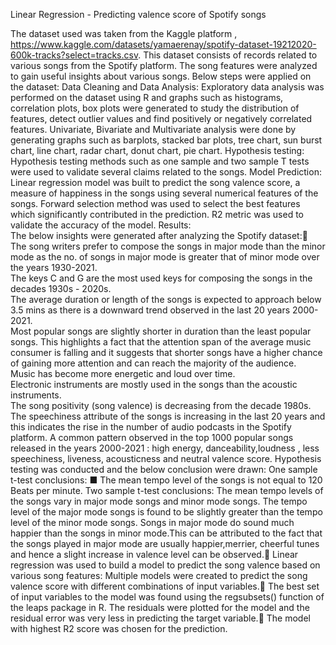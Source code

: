 Linear Regression - Predicting valence score of Spotify songs

The dataset used was taken from the Kaggle platform , https://www.kaggle.com/datasets/yamaerenay/spotify-dataset-19212020-600k-tracks?select=tracks.csv. This dataset consists of records related to various songs from the Spotify platform. The song features were analyzed to gain useful insights about various songs. 
Below steps were applied on the dataset:
Data Cleaning and Data Analysis:
Exploratory data analysis was performed on the dataset using R and graphs such as histograms, correlation plots, box plots were generated to study the distribution of features, detect outlier values and find positively or negatively correlated features.
Univariate, Bivariate and Multivariate analysis were done by generating graphs such as barplots, stacked bar plots, tree chart, sun burst chart, line chart, radar chart, donut chart, pie chart.
Hypothesis testing:
Hypothesis testing methods such as one sample and two sample T tests were used to validate several claims related to the songs.
Model Prediction:
Linear regression model was built to predict the song valence score, a measure of happiness in the songs using several numerical features of the songs.
Forward selection method was used to select the best features which significantly contributed in the prediction. R2 metric was used to validate the accuracy of the model.
Results:	 							
The below insights were generated after analyzing the Spotify dataset: 								
The song writers prefer to compose the songs in major mode than the minor mode as the no. of songs in major mode is greater that of minor mode over the years 1930-2021.								
The keys C and G are the most used keys for composing the songs in the decades 1930s - 2020s.							
 The average duration or length of the songs is expected to approach below 3.5 mins as there is a downward trend observed in the last 20 years 2000-2021.							
Most popular songs are slightly shorter in duration than the least popular songs. This highlights a fact that the attention span of the average music consumer is falling and it suggests that shorter songs have a higher chance of gaining more attention and can reach the majority of the audience.								
Music has become more energetic and loud over time.							
Electronic instruments are mostly used in the songs than the acoustic instruments.								
The song positivity (song valence) is decreasing from the decade 1980s.
The speechiness attribute of the songs is increasing in the last 20 years and this indicates the rise in the number of audio podcasts in the Spotify platform.
A common pattern observed in the top 1000 popular songs released in the years 2000-2021 : high energy, danceability,loudness , less speechiness, liveness, acousticness and neutral valence score.
Hypothesis testing was conducted and the below conclusion were drawn:
One sample t-test conclusions:
	■ The mean tempo level of the songs is not equal to 120 Beats per minute. 
Two sample t-test conclusions:
The mean tempo levels of the songs vary in major mode songs and minor mode songs. The tempo level of the major mode songs is found to be slightly greater than the tempo level of the minor mode songs.
Songs in major mode do sound much happier than the songs in minor mode.This can be attributed to the fact that the songs played in major mode are usually happier,merrier, cheerful tunes and hence a slight increase in valence level can be observed. 
Linear regression was used to build a model to predict the song valence based on various song features:
Multiple models were created to predict the song valence score with different combinations of input variables. The best set of input variables to the model was found using the regsubsets() function of the leaps package in R.
The residuals were plotted for the model and the residual error was very less in predicting the target variable. The model with highest R2 score was chosen for the prediction.
